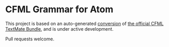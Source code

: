 # CFML Grammar for Atom

This project is based on an auto-generated [conversion][1] of [the official CFML TextMate Bundle][2], and is under active development.

Pull requests welcome.

[1]: http://atom.io/docs/latest/converting-a-text-mate-bundle
[2]: https://github.com/textmate/coldfusion.tmbundle
